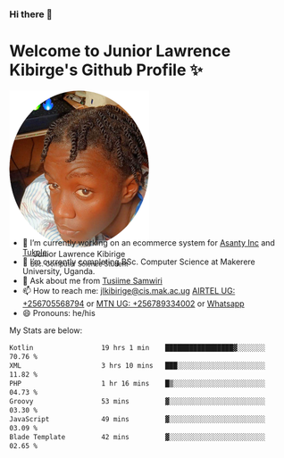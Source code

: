 ### Hi there 👋 
# Welcome to Junior Lawrence Kibirge's Github Profile ✨
 
<p align="center" style="border-radius:50%;width:250px;height:250px;">
  <img src="https://github.com/juniorkibirige/juniorkibirige/blob/main/cropped-twitter-pp.png" 
       alt="Profile picture from Twitter" /></br>
  <span align="center">Junior Lawrence Kibirige</span><br/>
  <small align="center" font-size="15">Bsc. Computer Science Student</small>
</p>

- 🔭 I’m currently working on an ecommerce system for [Asanty Inc](https://asanty.africa) and [Tukole](https://app.tukole.ug).
- 🌱 I’m currently completing BSc. Computer Science at Makerere University, Uganda.
- 💬 Ask about me from [Tusiime Samwiri](mailto:stusiime@asanty.africa)
- 📫 How to reach me: [jlkibirige@cis.mak.ac.ug](mailto:juniorkibirige@students.mak.ac.ug) [AIRTEL UG: +256705568794](tel:+256705568794) or [MTN UG: +256789334002](tel:+256789334002) or [Whatsapp](tel:+17602847072)
- 😄 Pronouns: he/his

My Stats are below:

<!--START_SECTION:waka-->

```text
Kotlin                 19 hrs 1 min    █████████████████▓░░░░░░░   70.76 %
XML                    3 hrs 10 mins   ███░░░░░░░░░░░░░░░░░░░░░░   11.82 %
PHP                    1 hr 16 mins    █▒░░░░░░░░░░░░░░░░░░░░░░░   04.73 %
Groovy                 53 mins         ▓░░░░░░░░░░░░░░░░░░░░░░░░   03.30 %
JavaScript             49 mins         ▓░░░░░░░░░░░░░░░░░░░░░░░░   03.09 %
Blade Template         42 mins         ▓░░░░░░░░░░░░░░░░░░░░░░░░   02.65 %
```

<!--END_SECTION:waka-->
